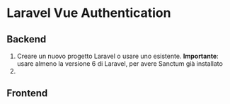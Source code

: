 # Laravel Vue Authentication

## Backend

1. Creare un nuovo progetto Laravel o usare uno esistente. **Importante**: usare almeno la versione 6 di Laravel, per avere Sanctum già installato
1. 

## Frontend
